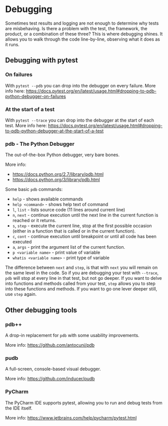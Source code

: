# Debugging

Sometimes test results and logging are not enough to determine why tests are misbehaving. Is there a problem with
the test, the framework, the product, or a combination of these three? This is where debugging shines.
It allows you to walk through the code line-by-line, observing what it does as it runs.


## Debugging with pytest

### On failures
With `pytest --pdb` you can drop into the debugger on every failure.
More info here: https://docs.pytest.org/en/latest/usage.html#dropping-to-pdb-python-debugger-on-failures

### At the start of a test
With `pytest --trace` you can drop into the debugger at the start of each test.
More info here: https://docs.pytest.org/en/latest/usage.html#dropping-to-pdb-python-debugger-at-the-start-of-a-test


### pdb - The Python Debugger
The out-of-the-box Python debugger, very bare bones.

More info:
- https://docs.python.org/2.7/library/pdb.html
- https://docs.python.org/3/library/pdb.html

Some basic `pdb` commands:
- `help` - shows available commands
- `help <command>` - shows help text of command
- `l`, `list` - lists source code (11 lines around current line)
- `n`, `next` - continue execution until the next line in the current function is reached or it returns.
- `s`, `step` - execute the current line, stop at the first possible occasion (either in a function that is called or in the current function).
- `c`, `cont` - continue execution until breakpoint or until all code has been executed
- `a`, `args` - print the argument list of the current function.
- `p <variable name>` - print value of variable
- `whatis <variable name>` - print type of variable

The difference between `next` and `step`, is that with `next` you will remain on the same level in the code. So if you are debugging your test with `--trace`, `pdb` will stop at every line in that test, but not go deeper. If you want to delve into functions and methods called from your test, `step` allows you to step into these functions and methods. If you want to go one lever deeper still, use `step` again.


## Other debugging tools

### pdb++
A drop-in replacement for `pdb` with some usability improvements.

More info: https://github.com/antocuni/pdb


### pudb
A full-screen, console-based visual debugger.

More info: https://github.com/inducer/pudb


### PyCharm
The PyCharm IDE supports pytest, allowing you to run and debug tests from the IDE itself.

More info: https://www.jetbrains.com/help/pycharm/pytest.html
